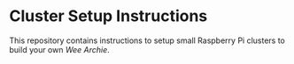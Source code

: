 # Cluster Setup Instructions

This repository contains instructions to setup small Raspberry Pi clusters to build your own *Wee Archie*.
